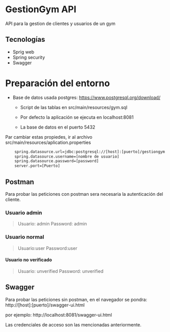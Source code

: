 # GestionGym API

API para la gestion de clientes y usuarios de un gym
 ## Tecnologías
* Sprig web 
* Spring security
* Swagger
    

# Preparación del entorno

* Base de datos usada postgres: https://www.postgresql.org/download/
    * Script de las tablas en src/main/resources/gym.sql
    
    * Por defecto la aplicación se ejecuta en localhost:8081
    * La base de datos en el puerto 5432

 Par cambiar estas propiedes, ir al archivo src/main/resources/aplication.properties
```sh
    spring.datasource.url=jdbc:postgresql://[host]:[puerto]/gestiongym
    spring.datasource.username=[nombre de usuario]
    spring.datasource.password=[password]
    server.port=[Puerto]
```

## Postman
Para probar las peticiones con postman sera necesaria la autenticación del cliente.
### Usuario admin
>Usuario: admin
>Password: admin

### Usuario normal
>Usuario:user
  Password:user

#### Usuario no verificado
> Usuario: unverified
>Password: unverified
## Swagger

Para probar las peticiones sin postman, en el navegador se pondra:
http://[host]:[puerto]/swagger-ui.html

por ejemplo:
http://localhost:8081/swagger-ui.html

Las credenciales de acceso son las mencionadas anteriormente.
